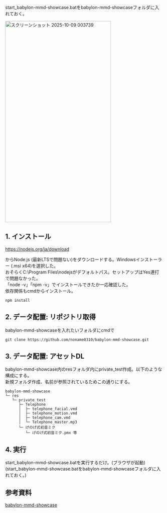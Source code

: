 start_babylon-mmd-showcase.batをbabylon-mmd-showcaseフォルダに入れておく。

<img width="337" height="640" alt="スクリーンショット 2025-10-09 003739" src="https://github.com/user-attachments/assets/a786df81-104c-488c-9d96-f2118ef1e3c7" />

## 1. インストール
https://nodejs.org/ja/download

からNode.js (最新LTSで問題ない)をダウンロードする。Windowsインストーラー (.msi x64)を選択した。<br/>
おそらくC:\Program Files\nodejsがデフォルトパス。セットアップはYes連打で問題なかった。<br/>
「node -v」「npm -v」でインストールできたか一応確認した。<br/>
依存関係もcmdからインストール。
```
npm install
```

## 2. データ配置: リポジトリ取得
babylon-mmd-showcaseを入れたいフォルダにcmdで
```
git clone https://github.com/noname0310/babylon-mmd-showcase.git
```

## 3. データ配置: アセットDL
babylon-mmd-showcase内のresフォルダ内にprivate_test作成。以下のような構成にする。<br/>
新規フォルダ作成、名前が参照されているためこの通りにする。
```
babylon-mmd-showcase
└─ res
   └─ private_test
      ├─ Telephone
      │  ├─ telephone_facial.vmd
      │  ├─ telephone_motion.vmd
      │  ├─ telephone_cam.vmd
      │  └─ Telephone_master.mp3
      └─ げのげ式初音ミク
         └─ げのげ式初音ミク.pmx 等
```

## 4. 実行
start_babylon-mmd-showcase.batを実行するだけ。(ブラウザが起動)<br/>
(start_babylon-mmd-showcase.batをbabylon-mmd-showcaseフォルダに入れておく。)

## 参考資料
[babylon-mmd-showcase](https://github.com/noname0310/babylon-mmd-showcase)


